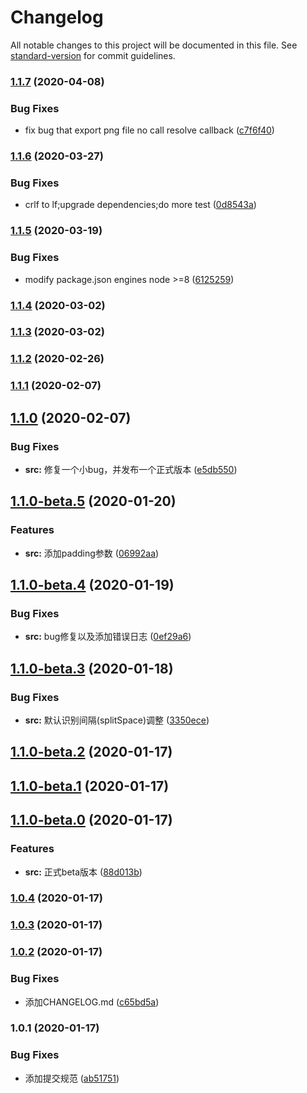 # Changelog

All notable changes to this project will be documented in this file. See [standard-version](https://github.com/conventional-changelog/standard-version) for commit guidelines.

### [1.1.7](https://github.com/porky-prince/psd2bmf/compare/v1.1.6...v1.1.7) (2020-04-08)


### Bug Fixes

* fix bug that export png file no call resolve callback ([c7f6f40](https://github.com/porky-prince/psd2bmf/commit/c7f6f407876a04805c61b5b36430dd3d7dee2142))

### [1.1.6](https://github.com/porky-prince/psd2bmf/compare/v1.1.5...v1.1.6) (2020-03-27)


### Bug Fixes

* crlf to lf;upgrade dependencies;do more test ([0d8543a](https://github.com/porky-prince/psd2bmf/commit/0d8543ab15e87f4e9f81dc84517c3730d6a5b348))

### [1.1.5](https://github.com/porky-prince/psd2bmf/compare/v1.1.4...v1.1.5) (2020-03-19)


### Bug Fixes

* modify package.json engines node >=8 ([6125259](https://github.com/porky-prince/psd2bmf/commit/61252595c6c173366a7fdff7ff99ae9497fef0ec))

### [1.1.4](https://github.com/porky-prince/psd2bmf/compare/v1.1.3...v1.1.4) (2020-03-02)

### [1.1.3](https://github.com/porky-prince/psd2bmf/compare/v1.1.2...v1.1.3) (2020-03-02)

### [1.1.2](https://github.com/porky-prince/psd2bmf/compare/v1.1.1...v1.1.2) (2020-02-26)

### [1.1.1](https://github.com/porky-prince/psd2bmf/compare/v1.1.0...v1.1.1) (2020-02-07)

## [1.1.0](https://github.com/porky-prince/psd2bmf/compare/v1.1.0-beta.5...v1.1.0) (2020-02-07)


### Bug Fixes

* **src:** 修复一个小bug，并发布一个正式版本 ([e5db550](https://github.com/porky-prince/psd2bmf/commit/e5db550907a5fab9bbf23ef8fdd25fd9fde34d93))

## [1.1.0-beta.5](https://github.com/porky-prince/psd2bmf/compare/v1.1.0-beta.4...v1.1.0-beta.5) (2020-01-20)


### Features

* **src:** 添加padding参数 ([06992aa](https://github.com/porky-prince/psd2bmf/commit/06992aae390e4a5f079607484d5105502f9c1b19))

## [1.1.0-beta.4](https://github.com/porky-prince/psd2bmf/compare/v1.1.0-beta.3...v1.1.0-beta.4) (2020-01-19)


### Bug Fixes

* **src:** bug修复以及添加错误日志 ([0ef29a6](https://github.com/porky-prince/psd2bmf/commit/0ef29a67205801bc8beeca547eb8f003e538814b))

## [1.1.0-beta.3](https://github.com/porky-prince/psd2bmf/compare/v1.1.0-beta.2...v1.1.0-beta.3) (2020-01-18)


### Bug Fixes

* **src:** 默认识别间隔(splitSpace)调整 ([3350ece](https://github.com/porky-prince/psd2bmf/commit/3350ecee50d99f99ea55fa3a4291ee567e81b862))

## [1.1.0-beta.2](https://github.com/porky-prince/psd2bmf/compare/v1.1.0-beta.1...v1.1.0-beta.2) (2020-01-17)

## [1.1.0-beta.1](https://github.com/porky-prince/psd2bmf/compare/v1.1.0-beta.0...v1.1.0-beta.1) (2020-01-17)

## [1.1.0-beta.0](https://github.com/porky-prince/psd2bmf/compare/v1.0.4...v1.1.0-beta.0) (2020-01-17)


### Features

* **src:** 正式beta版本 ([88d013b](https://github.com/porky-prince/psd2bmf/commit/88d013bc8bba09ed6798aece214919e835f59638))

### [1.0.4](https://github.com/porky-prince/psd2bmf/compare/v1.0.3...v1.0.4) (2020-01-17)

### [1.0.3](https://github.com/porky-prince/psd2bmf/compare/v1.0.2...v1.0.3) (2020-01-17)

### [1.0.2](https://github.com/porky-prince/psd2bmf/compare/v1.0.1...v1.0.2) (2020-01-17)


### Bug Fixes

* 添加CHANGELOG.md ([c65bd5a](https://github.com/porky-prince/psd2bmf/commit/c65bd5a513a643968241b10f645b224737ceda9c))

### 1.0.1 (2020-01-17)


### Bug Fixes

* 添加提交规范 ([ab51751](https://github.com/porky-prince/psd2bmf/commit/ab51751fa7b8cd1cbfeeb97f614cfefccc5b6521))

